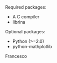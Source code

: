 Required packages:

  * A C compiler
  * librina

Optional packages:

  * Python (>=2.0)
  * python-mathplotlib

Francesco